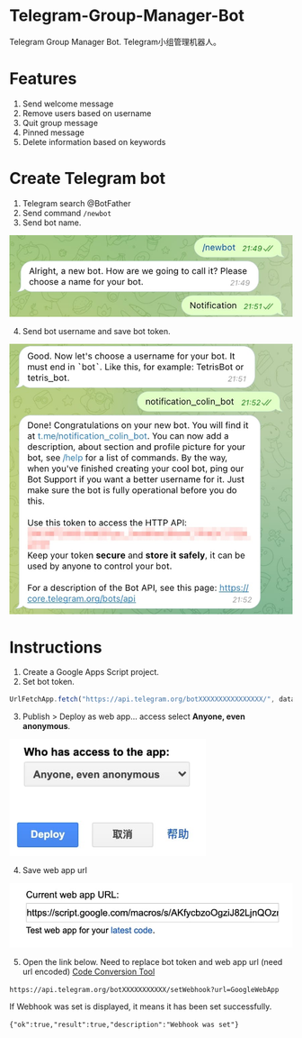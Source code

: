 # Telegram-Group-Manager-Bot
Telegram Group Manager Bot. Telegram小组管理机器人。

# Features
1. Send welcome message
2. Remove users based on username
3. Quit group message
4. Pinned message
5. Delete information based on keywords

# Create Telegram bot
1. Telegram search @BotFather
2. Send command `/newbot`
3. Send bot name.
<img src="Instructions/1.jpg" width="550px">

4. Send bot username and save bot token.
<img src="Instructions/2.jpg" width="550px">

# Instructions
1. Create a Google Apps Script project.
2. Set bot token.

```JavaScript
UrlFetchApp.fetch("https://api.telegram.org/botXXXXXXXXXXXXXXXX/", data);
```
3. Publish > Deploy as web app... access select **Anyone, even anonymous**.
<img src="Instructions/3.jpg" width="350px">

4. Save web app url
<img src="Instructions/4.jpg" width="550px">

5. Open the link below. Need to replace bot token and web app url (need url encoded) [Code Conversion Tool](https://dev-coco.github.io/Online-Tools/Code-Conversion.html)

```https://api.telegram.org/botXXXXXXXXXXX/setWebhook?url=GoogleWebApp```

If Webhook was set is displayed, it means it has been set successfully.

```{"ok":true,"result":true,"description":"Webhook was set"}```
